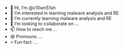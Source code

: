 - 👋 Hi, I’m @c10wn51sh
- 👀 I’m interested in learning malware analysis and RE
- 🌱 I’m currently learning malware analysis and RE
- 💞️ I’m looking to collaborate on ...
- 📫 How to reach me ...
- 😄 Pronouns: ...
- ⚡ Fun fact: ...

<!---
c10wn51sh/c10wn51sh is a ✨ special ✨ repository because its `README.md` (this file) appears on your GitHub profile.
You can click the Preview link to take a look at your changes.
--->
